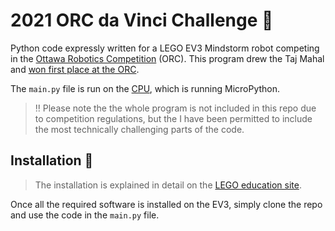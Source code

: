 # 2021 ORC da Vinci Challenge 🤖
Python code expressly written for a LEGO EV3 Mindstorm robot competing in the [Ottawa Robotics Competition](http://www.orc.ieeeottawa.ca/en/) (ORC). This program drew the Taj Mahal and [won first place at the ORC](http://www.orc.ieeeottawa.ca/wp-content/uploads/ORC2021-RankingsBIL.pdf).

The `main.py` file is run on the [CPU](https://www.lego.com/en-us/product/ev3-intelligent-brick-45500), which is running MicroPython.

> ‼️ Please note the the whole program is not included in this repo due to competition regulations, but the I have been permitted to include the most technically challenging parts of the code.

## Installation 🔧

> The installation is explained in detail on the [LEGO education site](https://education.lego.com/en-us/product-resources/mindstorms-ev3/teacher-resources/python-for-ev3). 

Once all the required software is installed on the EV3, simply clone the repo and use the code in the `main.py` file.
